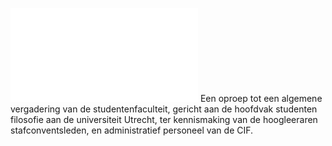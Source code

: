 ![](Scan%2020%20aug%2024%2018·58·58.pdf.pdf)
Een oproep tot een algemene vergadering van de studentenfaculteit, gericht aan de hoofdvak studenten filosofie aan de universiteit Utrecht, ter kennismaking van de hoogleeraren stafconventsleden, en administratief personeel van de CIF.